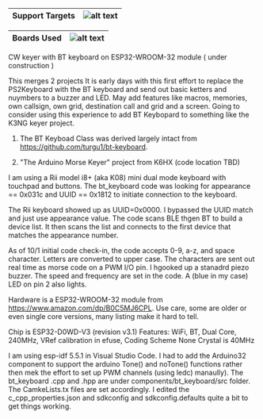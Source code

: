 | Support Targets | ![alt text][esp32] |
| --- | --- |

| Boards Used | ![alt text][esp32-WROOM-32]|
| --- | --- |

[esp32]: https://img.shields.io/badge/ESP32-green "ESP32"
[esp32-WROOM-32]: https://img.shields.io/badge/ESP32--WROOM--32-orange "ESP32-WROOM-32"

CW keyer with BT keyboard on ESP32-WROOM-32 module   ( under construction )

This merges 2 projects   It is early days with this first effort to replace the PS2Keyboard with the BT keyboard and send out basic ketters and nuymbers to a buzzer and LED.  May add features like macros, memories, own callsign, own grid, destination call and grid and a screen.   Going to consider using this experience to add BT Keybopard to something like the K3NG keyer project.

1. The BT Keyboad Class was derived largely intact from https://github.com/turgu1/bt-keyboard.   

2. "The Arduino Morse Keyer" project from K6HX (code location TBD) 

I am using a Rii model i8+ (aka K08) mini dual mode keyboard with touchpad and buttons.  The bt_keyboard code was looking for appearance == 0x031c and UUID == 0x1812 to initiate connection to the keyboard.  

The Rii keyboard showed up as UUID=0x0000.  I bypassed the UUID match and just use appearance value. The code scans BLE thgen BT to build a device list.  It then scans the list and connects to the first device that matches the appearance number.

As of 10/1 initial code check-in, the code accepts 0-9, a-z, and space character.  Letters are converted to upper case.  The characters are sent out real time as morse code on a PWM I/O pin.  I hgooked up a stanadrd piezo buzzer.  The speed and frequency are set in the code.  A (blue in my case) LED on pin 2 also lights.

Hardware is a ESP32-WROOM-32 module from https://www.amazon.com/dp/B0C5MJ6CPL.   Use care, some are older or even single core versions, many listing make it hard to tell.

Chip is ESP32-D0WD-V3 (revision v3.1)
Features: WiFi, BT, Dual Core, 240MHz, VRef calibration in efuse, Coding Scheme None
Crystal is 40MHz

I am using esp-idf 5.5.1 in Visual Studio Code.  I had to add the Arduino32 component to support the arduino Tone() and noTone() functions rather then mek the effort to set up PWM channels (using ledc) manaully).  The bt_keyboard .cpp and .hpp are under components/bt_keyboard/src folder.  The CamkeLists.tx files are set accordingly.  I edited the c_cpp_properties.json and sdkconfig and sdkconfig.defaults quite a bit to get things working.


